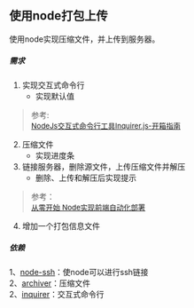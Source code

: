 ## 使用node打包上传

使用node实现压缩文件，并上传到服务器。

##### 需求
1. 实现交互式命令行
   -  实现默认值
  > 参考:  
  > <font size=2>[NodeJs交互式命令行工具Inquirer.js-开箱指南](https://www.jianshu.com/p/db8294cfa2f7)</font>
2. 压缩文件
   - 实现进度条
3. 链接服务器，删除源文件，上传压缩文件并解压
   - 删除、上传和解压后实现提示
  > 参考：  
  > <font size=2>[从零开始 Node实现前端自动化部署](https://www.jianshu.com/p/312f3be018de)</font>
4. 增加一个打包信息文件

##### 依赖

1、[node-ssh](https://www.npmjs.com/package/node-ssh)：使node可以进行ssh链接  
2、[archiver](https://www.npmjs.com/package/archiver)：压缩文件  
2、[inquirer](https://www.npmjs.com/package/inquirer)：交互式命令行  
